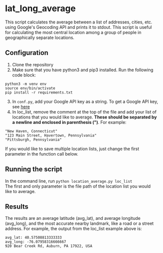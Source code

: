 # lat_long_average

This script calculates the average between a list of addresses, cities, etc. using Google's Geocoding API and prints it to stdout.  This script is useful for calculating the most central location among a group of people in geographically separate locations.

## Configuration

1.  Clone the repository
2.  Make sure that you have python3 and pip3 installed.  Run the following code block:
```
python3 -m venv env
source env/bin/activate
pip install -r requirements.txt
```
3.  In `conf.py`, add your Google API key as a string.  To get a Google API key, see [here](https://developers.google.com/maps/documentation/geocoding/get-api-key)
4.  In loc_list, remove the comment at the top of the file and add your list of locations that you would like to average.  **These should be separated by a newline and enclosed in parenthesis (")**.  For example:
```
"New Haven, Connecticut"
"123 Main Street, Havertown, Pennsylvania"
"Pittsburgh, Pennsylvania"
```

If you would like to save multiple location lists, just change the first parameter in the function call below.

## Running the script
In the command line, run `python location_average.py loc_list`  
The first and only parameter is the file path of the location list you would like to average.

## Results
The results are an average latitude (avg_lat), and average longitude (avg_long), and the most accurate nearby landmark, like a road or a street address.  For example, the output from the loc_list example above is:
```
avg_lat: 40.57508813333333
avg_long: -76.07958316666667
920 Bear Creek Rd, Auburn, PA 17922, USA
```